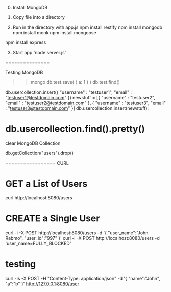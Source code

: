 0. Install MongoDB

1. Copy file into a directory 
2. Run in the directory with app.js
npm install restify
npm install mongodb
npm install monk
npm install mongoose


npm install express

3. Start app 'node server.js'


===============

Testing MongoDB
>> mongo
>> db.test.save( { a: 1 } )
>> db.test.find()


db.usercollection.insert({ "username" : "testuser1", "email" : "testuser1@testdomain.com" })
newstuff = [{ "username" : "testuser2", "email" : "testuser2@testdomain.com" }, { "username" : "testuser3", "email" : "testuser3@testdomain.com" }]
db.usercollection.insert(newstuff);

db.usercollection.find().pretty()
===================================

clear MongoDB Collection

db.getCollection("users").drop()


=================
CURL

# GET a List of Users
curl http://localhost:8080/users

# CREATE a Single User
curl -i -X POST  http://localhost:8080/users -d '{ "user_name":"John Rabmo", "user_id":"997" }'
curl -i -X POST  http://localhost:8080/users -d 'user_name=FULLY_BLOCKED'


# testing
curl -is -X POST -H "Content-Type: application/json" -d '{ "name":"John", "a":"b" }' http://127.0.0.1:8080/user

